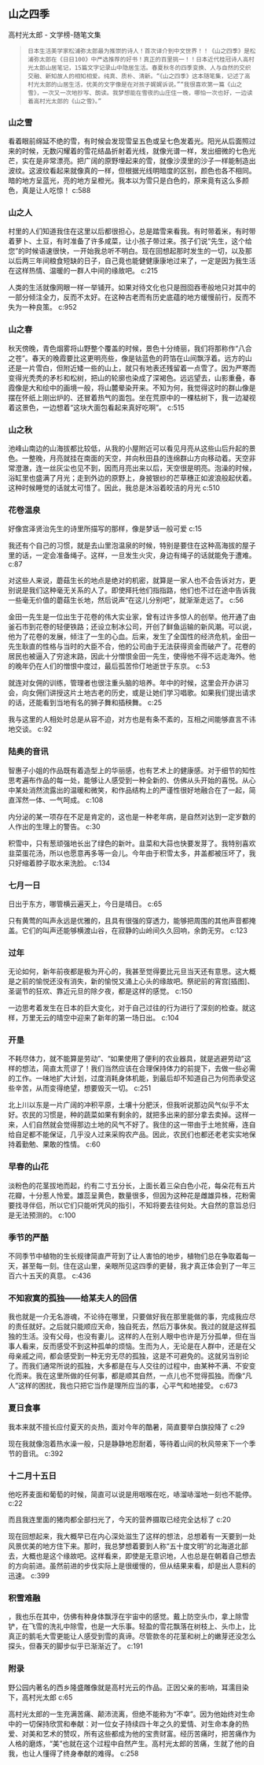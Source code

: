 ## 山之四季

高村光太郎  -  文学榜-随笔文集

>     日本生活美学家松浦弥太郎最为推崇的诗人！首次译介到中文世界！！《山之四季》是松浦弥太郎在《日日100》中严选推荐的好书！真正的百里挑一！！日本近代桂冠诗人高村光太郎山居笔记，15篇文字记录山中隐居生活。春夏秋冬的四季变换、人与自然的交织交融、新知故人的相知相爱。纯真、质朴、清新。“《山之四季》这本随笔集，记述了高村光太郎的山居生活，优美的文字像是在对孩子娓娓诉说。”“我很喜欢第一篇《山之雪》，一次又一次地抄写、朗读。我梦想能在雪夜的山庄住一晚，哪怕一次也好，一边读着高村光太郎的《山之雪》。”


### 山之雪

看着眼前绵延不绝的雪，有时候会发现雪呈五色或呈七色发着光。阳光从后面照过来的时候，无数闪耀着的雪花结晶折射着光线，就像光谱一样，发出细微的七色光芒，实在是非常漂亮。把广阔的原野埋起来的雪，就像沙漠里的沙子一样能制造出波纹。这波纹看起来就像真的一样，但根据光线明暗度的区别，颜色也各不相同。暗的地方呈蓝光，亮的地方呈橙光。我本以为雪只是白色的，原来竟有这么多颜色，真是让人吃惊！ c:588

### 山之人

村里的人们知道我住在这里以后都很担心，总是踏雪来看我。有时带着米，有时带着萝卜、土豆，有时准备了许多咸菜，让小孩子带过来。孩子们说“先生，这个给您”的时候语速很快，一开始我总听不明白。现在回想起那时发生的一切，以及那以后两三年间粮食短缺的日子，自己竟也能健健康康地过来了，一定是因为我生活在这样热情、温暖的一群人中间的缘故吧。 c:215

人类的生活就像网眼一样一举铺开。如果对待文化也只是囫囵吞枣般地只对其中的一部分倾注全力，反而不太好。在这种古老而有历史底蕴的地方缓慢前行，反而不失为一种良策。 c:952

### 山之春

秋天傍晚，青色烟雾将山野整个覆盖的时候，景色十分绮丽，我们将那称作“八合之苍”。春天的晚霞要比这更明亮些，像是钴蓝色的莳箔在山间飘浮着。远方的山还是一片雪白，但附近矮一些的山上，就只有地表还残留着一点雪了。因为严寒而变得光秃秃的矛杉和松树，把山的轮廓也染成了深褐色。远远望去，山影重叠，春霞像是大和绘中的画境一般，将山麓晕染开来。不知为何，我觉得这时的群山像是摆在怀纸上刚出炉的、还冒着热气的面包。坐在荒原中的一棵枯树下，我一边凝视着这景色，一边想着“这块大面包看起来真好吃啊”。 c:515

### 山之秋

池峰山南边的山海拔都比较低，从我的小屋附近可以看见月亮从这些山后升起的景色。一整晚，月亮就挂在南面的天空，并向秋田县的连绵群山方向移动着。天空非常澄澈，连一丝灰尘也见不到，因而月亮出来以后，天空很是明亮。泡澡的时候，浴缸里也盛满了月光；走到外边的原野上，身披银纱的芒草穗正如波浪般起伏着。这种时候睡觉的话就太可惜了。因此，我总是沐浴着皎洁的月光 c:510

### 花卷温泉

好像宫泽贤治先生的诗里所描写的那样，像是梦话一般可爱 c:15

我还有个自己的习惯，就是去山里泡温泉的时候，特别是要住在这种高海拔的屋子里的话，一定会准备绳子。这样，一旦发生火灾，身边有绳子的话就能免于遭难。 c:87

对这些人来说，蘑菇生长的地点是绝对的机密，就算是一家人也不会告诉对方，更别说是我们这种毫无关系的人了。即使拜托他们指指路，他们也不过在途中告诉我一些毫无价值的蘑菇生长地，然后说声“在这儿分别吧”，就渐渐走远了。 c:56

金田一先生是一位出生于花卷的伟大实业家，曾有过许多惊人的创举。他开通了由釜石市到花卷的轻便铁路；还设立制冰公司，开创了鲜鱼运输的新风潮。可以说，他为了花卷的发展，倾注了一生的心血。后来，发生了全国性的经济危机，金田一先生耿直的性格与当时的大臣不合，他的公司由于无法获得资金而破产了。花卷的居民也被逼入了穷途末路，因此十分憎恨金田一先生，使得他不得不远走海外。他的晚年仍在人们的憎恨中度过，最后孤苦伶仃地逝世于东京。 c:53

就连对女佣的训练，管理者也很注重头脑的培养。年中的时候，这里会开办讲习会，向女佣们讲授这片土地古老的历史，或是让她们学习唱歌。如果我们提出请求的话，还能看到当地有名的狮子舞和插秧舞。 c:25

我与这里的人相处时总是从容不迫，对方也是有条不紊的，互相之间能够直言不讳地交谈。 c:92

### 陆奥的音讯

智惠子小姐的作品既有着造型上的华丽感，也有艺术上的健康感。对于细节的知性思考遍布作品的每一处，能够让人感受到一种全新的、仿佛从头开始的喜悦。从心中某处消然流露出的温暖和微笑，和作品结构上的严谨性很好地融合在了一起，简直浑然一体、一气呵成。 c:108

内分泌的某一项存在不足是肯定的，这也是一种老年病，是自然对达到一定岁数的人作出的生理上的警告。 c:30

积雪中，只有葱顽强地长出了绿色的新叶。韭菜和大蒜也快要发芽了。我特别喜欢韭菜蛋花汤，所以也愿意再多等一会儿。今年由于积雪太多，井盖都被压坏了，我只好缩着脖子取水来洗脸。
 c:134

### 七月一日

日出于东方，哪管横云遍天上，今日是晴日。 c:65

只有黄莺的叫声永远是优雅的，且具有很强的穿透力，能够把周围的其他声音都掩盖。它们的叫声还能够横渡山谷，在寂静的山岭间久久回响，余韵无穷。 c:123

### 过年

无论如何，新年前夜都是极为开心的，我甚至觉得要比元旦当天还有意思。这大概是之前的愉悦还没有消失，新的愉悦又涌上心头的缘故吧。祭祀前的宵宫[插图]、圣诞节的狂欢、靠近元旦的除夕夜，都是这样的感觉。 c:150

一边思考着发生在日本的巨大变化，对于自己过往的行为进行了深刻的检查。就这样，万里无云的晴空中迎来了新年的第一场日出。 c:104

### 开垦

不耗尽体力，就不能算是劳动”、“如果使用了便利的农业器具，就是逃避劳动”这样的想法，简直太荒谬了！我们当然应该在合理保持体力的前提下，去做一些必需的工作。一味地扩大计划，过度消耗身体机能，到最后却不知道自己为何而承受这些辛苦，从而变得绝望，想要毁灭一切。 c:251

北上川以东是一片广阔的冲积平原，土壤十分肥沃，但我听说那边风气似乎不太好。农民的习惯是，种的蔬菜如果有剩余的，就把多出来的部分拿去卖掉。这样一来，人们自然就会觉得那边土地的风气不好了。我住的这一带由于土地贫瘠，连自给自足都不能保证，几乎没人过来采购农产品。因此，农民们也都还老老实实地保持着勤勉、果敢的性情。 c:60

### 早春的山花

淡粉色的花茎拔地而起，约有二寸五分长，上面长着三朵白色小花，每朵花有五片花瓣，十分惹人怜爱。雄蕊呈黄色，数量很多，但因为这种花是雌雄异株，花粉需要找寻伴侣，所以它们只能听凭风的指引，不知将要去往何处。大自然的意旨总归是无法预测的。 c:100

### 季节的严酷

不同季节中植物的生长规律简直严苛到了让人害怕的地步，植物们总在争取着每一天，甚至每一刻。住在这山里，亲眼所见这四季的更替，我才真正体会到了一年三百六十五天的真意。 c:436

### 不知寂寞的孤独——给某夫人的回信

我也就是一介无名游魂，不论待在哪里，只要做好我在那里能做的事，完成我应尽的责任就好。之后就只能顺应天命，独自死去，然后万事休矣。我过的就是这样孤独的生活。没有父母，也没有妻儿。这样的人在别人眼中也许是万分孤单，但在当事人看来，反而感受不到这种孤单的烦恼。生而为人，无论是在人群中，还是在父母亲戚之间，都会感受到一种无穷无尽的孤独，这是不可避免的。这就另当别论了。而我们通常所说的孤独，大多都是在与人交往的过程中，由某种不满、不安变化而来。我在这里所做的任何事，都是顺其自然，一点儿也不觉得孤独。而像“凡人”这样的困扰，我也只把它当作是理所应当的事，心平气和地接受。 c:673

### 夏日食事

我本来就不擅长应付夏天的炎热，面对今年的酷暑，简直要举白旗投降了 c:29

现在我就像泡着热水澡一般，只是静静地忍耐着，等待着山间的秋风带来下一个季节的音讯。 c:392

### 十二月十五日

他吃荞麦面和葡萄的时候，简直可以说是用咽喉在吃，哧溜哧溜地一刻也不能停。 c:22

而且我连里面的猪肉都全部扫光了，今天的营养摄取已经完全达标了 c:20

现在回想起来，我大概早已在内心深处滋生了这样的想法，总想着有一天要到一处风景优美的地方住下来。那时，我总梦想着要到人称“五十度文明”的北海道北部去，大概也是这个缘故吧。这样看来，即使是无意识地，人也总是在朝着自己想去的方向前进。虽然前进的步伐实际上是很缓慢的，但从结果来看，却是出人意料的迅速。 c:399

### 积雪难融

，我也乐在其中，仿佛有种身体飘浮在宇宙中的感觉。戴上防空头巾，拿上除雪铲，在飞雪的洗礼中除雪，也是一大乐事。轻盈的雪花飘落在树枝上、头巾上，比真正的鹅毛大雪更能让人感受到雪的真谛。尽管款冬的花茎和树上的嫩芽还没怎么探头，但春天的脚步似乎已渐渐近了。 c:191

### 附录

野公园内著名的西乡隆盛雕像就是高村光云的作品。正因父亲的影响，耳濡目染下，高村光太郎 c:65

高村光太郎的一生充满苦痛、颠沛流离，但绝不能称为“不幸”。因为他始终对生命中的一切保持欣赏和奉献：对一位女子持续四十年之久的爱情、对生命本身的热爱、对美和艺术的赞叹，所有这些都成为他的宝贵财富。经历苦痛时，把苦痛作为人格的磨炼，“美”也就在这个过程中自然产生。高村光太郎的苦痛，生就了他的自我，也让人懂得了终身奉献的难得。 c:258